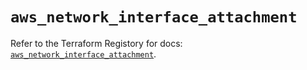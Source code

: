 # `aws_network_interface_attachment`

Refer to the Terraform Registory for docs: [`aws_network_interface_attachment`](https://registry.terraform.io/providers/hashicorp/aws/3.76.1/docs/resources/network_interface_attachment).

